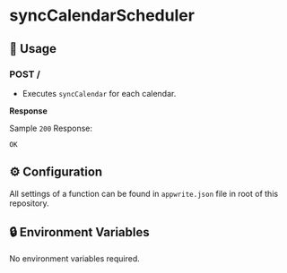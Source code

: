 # syncCalendarScheduler

## 🧰 Usage

### POST /

- Executes `syncCalendar` for each calendar.

**Response**

Sample `200` Response:

```text
OK
```

## ⚙️ Configuration

All settings of a function can be found in `appwrite.json` file in root of this repository.

## 🔒 Environment Variables

No environment variables required.
